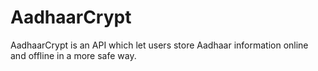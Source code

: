 # AadhaarCrypt

AadhaarCrypt is an API which let users store Aadhaar information online and offline in a more safe way.
